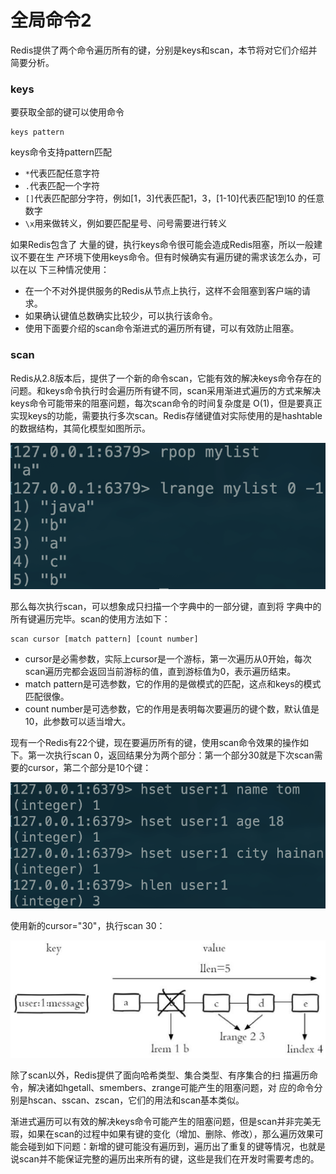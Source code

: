 # 全局命令2

Redis提供了两个命令遍历所有的键，分别是keys和scan，本节将对它们介绍并简要分析。

### keys

要获取全部的键可以使用命令

```text
keys pattern
```

keys命令支持pattern匹配

* `*`代表匹配任意字符
* `.`代表匹配一个字符
* `[]`代表匹配部分字符，例如\[1，3\]代表匹配1，3，\[1-10\]代表匹配1到10 的任意数字
* `\x`用来做转义，例如要匹配星号、问号需要进行转义

如果Redis包含了 大量的键，执行keys命令很可能会造成Redis阻塞，所以一般建议不要在生 产环境下使用keys命令。但有时候确实有遍历键的需求该怎么办，可以在以 下三种情况使用：

* 在一个不对外提供服务的Redis从节点上执行，这样不会阻塞到客户端的请求。
* 如果确认键值总数确实比较少，可以执行该命令。
* 使用下面要介绍的scan命令渐进式的遍历所有键，可以有效防止阻塞。

### scan

Redis从2.8版本后，提供了一个新的命令scan，它能有效的解决keys命令存在的问题。和keys命令执行时会遍历所有键不同，scan采用渐进式遍历的方式来解决keys命令可能带来的阻塞问题，每次scan命令的时间复杂度是 O\(1\)，但是要真正实现keys的功能，需要执行多次scan。Redis存储键值对实际使用的是hashtable的数据结构，其简化模型如图所示。

![](../.gitbook/assets/image%20%2849%29.png)

那么每次执行scan，可以想象成只扫描一个字典中的一部分键，直到将 字典中的所有键遍历完毕。scan的使用方法如下：

```text
scan cursor [match pattern] [count number]
```

* cursor是必需参数，实际上cursor是一个游标，第一次遍历从0开始，每次scan遍历完都会返回当前游标的值，直到游标值为0，表示遍历结束。
* match pattern是可选参数，它的作用的是做模式的匹配，这点和keys的模式匹配很像。
* count number是可选参数，它的作用是表明每次要遍历的键个数，默认值是10，此参数可以适当增大。

现有一个Redis有22个键，现在要遍历所有的键，使用scan命令效果的操作如下。第一次执行scan 0，返回结果分为两个部分：第一个部分30就是下次scan需要的cursor，第二个部分是10个键：

![](../.gitbook/assets/image%20%2848%29.png)

使用新的cursor="30"，执行scan 30：

![](../.gitbook/assets/image%20%2813%29.png)

除了scan以外，Redis提供了面向哈希类型、集合类型、有序集合的扫 描遍历命令，解决诸如hgetall、smembers、zrange可能产生的阻塞问题，对 应的命令分别是hscan、sscan、zscan，它们的用法和scan基本类似。

渐进式遍历可以有效的解决keys命令可能产生的阻塞问题，但是scan并非完美无瑕，如果在scan的过程中如果有键的变化（增加、删除、修改），那么遍历效果可能会碰到如下问题：新增的键可能没有遍历到，遍历出了重复的键等情况，也就是说scan并不能保证完整的遍历出来所有的键，这些是我们在开发时需要考虑的。

